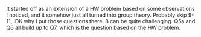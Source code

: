 It started off as an extension of a HW problem based on some observations I noticed, and it somehow just all turned into group theory. Probably skip 9-11, IDK why I put those questions there. 8 can be quite challenging.
Q5a and Q6 all build up to Q7, which is the question based on the HW problem.
